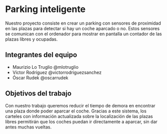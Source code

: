 # Parking inteligente

Nuestro proyecto consiste en crear un parking con sensores de proximidad en las plazas para detectar si hay un coche aparcado o no. Estos sensores se comunican con el ordenador para mostrar en pantalla un contador de las plazas libres y ocupadas.

## Integrantes del equipo

* Maurizio Lo Truglio @mlotruglio
* Víctor Rodríguez @victorrodriguezsanchez
* Óscar Rudek @oscarrudek

## Objetivos del trabajo

Con nuestro trabajo queremos reducir el tiempo de demora en encontrar una plaza donde poder aparcar el coche. Gracias a este sistema, los carteles con información actualizada sobre la localización de las plazas libres permitirán que los coches puedan ir directamente a aparcar, sin dar antes muchas vueltas. 
